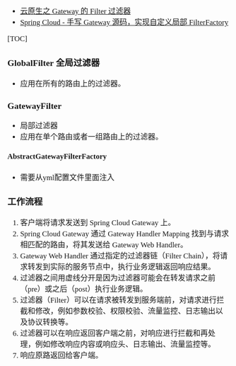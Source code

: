 <span  style="font-family: Simsun,serif; font-size: 17px; ">

- [云原生之 Gateway 的 Filter 过滤器](https://blog.csdn.net/m0_62436868/article/details/127644772)
- [Spring Cloud - 手写 Gateway 源码，实现自定义局部 FilterFactory](https://blog.csdn.net/CYK_byte/article/details/134261650)

[TOC]

### GlobalFilter 全局过滤器

- 应用在所有的路由上的过滤器。

### GatewayFilter

- 局部过滤器
- 应用在单个路由或者一组路由上的过滤器。

#### AbstractGatewayFilterFactory

- 需要从yml配置文件里面注入

### 工作流程

1. 客户端将请求发送到 Spring Cloud Gateway 上。
2. Spring Cloud Gateway 通过 Gateway Handler Mapping 找到与请求相匹配的路由，将其发送给 Gateway Web Handler。
3. Gateway Web Handler 通过指定的过滤器链（Filter Chain），将请求转发到实际的服务节点中，执行业务逻辑返回响应结果。
4. 过滤器之间用虚线分开是因为过滤器可能会在转发请求之前（pre）或之后（post）执行业务逻辑。
5. 过滤器（Filter）可以在请求被转发到服务端前，对请求进行拦截和修改，例如参数校验、权限校验、流量监控、日志输出以及协议转换等。
6. 过滤器可以在响应返回客户端之前，对响应进行拦截和再处理，例如修改响应内容或响应头、日志输出、流量监控等。
7. 响应原路返回给客户端。

</span>